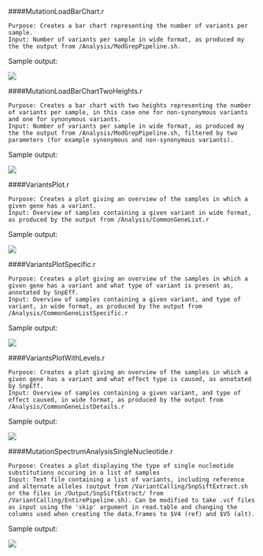 ####MutationLoadBarChart.r
```
Purpose: Creates a bar chart representing the number of variants per sample.
Input: Number of variants per sample in wide format, as produced my the the output from /Analysis/ModGrepPipeline.sh.
```
Sample output:

![](https://raw.githubusercontent.com/clfougner/MouseExomeSequencing/master/Figures/SampleImages/Screen%20Shot%202016-07-12%20at%2012.17.44.png)

####MutationLoadBarChartTwoHeights.r
```
Purpose: Creates a bar chart with two heights representing the number of variants per sample, in this case one for non-synonymous variants and one for synonymous variants.
Input: Number of variants per sample in wide format, as produced my the the output from /Analysis/ModGrepPipeline.sh, filtered by two parameters (for example synonymous and non-synonymous variants).
```
Sample output:

![](https://raw.githubusercontent.com/clfougner/MouseExomeSequencing/master/Figures/SampleImages/Screen%20Shot%202016-07-12%20at%2012.18.08.png)

####VariantsPlot.r
```
Purpose: Creates a plot giving an overview of the samples in which a given gene has a variant.
Input: Overview of samples containing a given variant in wide format, as produced by the output from /Analysis/CommonGeneList.r
```
Sample output:

![](https://raw.githubusercontent.com/clfougner/MouseExomeSequencing/master/Figures/SampleImages/Screen%20Shot%202016-07-12%20at%2012.10.02.png)

####VariantsPlotSpecific.r
```
Purpose: Creates a plot giving an overview of the samples in which a given gene has a variant and what type of variant is present as, annotated by SnpEff.
Input: Overview of samples containing a given variant, and type of variant, in wide format, as produced by the output from /Analysis/CommonGeneListSpecific.r
```
Sample output:

![](https://raw.githubusercontent.com/clfougner/MouseExomeSequencing/master/Figures/SampleImages/Screen%20Shot%202016-07-12%20at%2012.16.04.png)

####VariantsPlotWithLevels.r
```
Purpose: Creates a plot giving an overview of the samples in which a given gene has a variant and what effect type is caused, as annotated by SnpEff.
Input: Overview of samples containing a given variant, and type of effect caused, in wide format, as produced by the output from /Analysis/CommonGeneListDetails.r
```
Sample output:

![](https://raw.githubusercontent.com/clfougner/MouseExomeSequencing/master/Figures/SampleImages/Screen%20Shot%202016-07-12%20at%2012.17.20.png)

####MutationSpectrumAnalysisSingleNucleotide.r
```
Purpose: Creates a plot displaying the type of single nucleotide substitutions occuring in a list of samples
Input: Text file containing a list of variants, including reference and alternate alleles (output from /VariantCalling/SnpSiftExtract.sh or the files in /Output/SnpSiftExtract/ from /VariantCalling/EntirePipeline.sh). Can be modified to take .vcf files as input using the 'skip' argument in read.table and changing the columns used when creating the data.frames to $V4 (ref) and $V5 (alt).
```
Sample output:

![](https://raw.githubusercontent.com/clfougner/MouseExomeSequencing/master/Figures/SampleImages/SingleNucleotideSubstitutionSpectrum.png)

